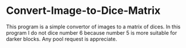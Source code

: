 # Convert-Image-to-Dice-Matrix
This program is a simple convertor of images to a matrix of dices.
In this program I do not dice number 6 because number 5 is more suitable for darker blocks.
Any pool request is appreciate.
